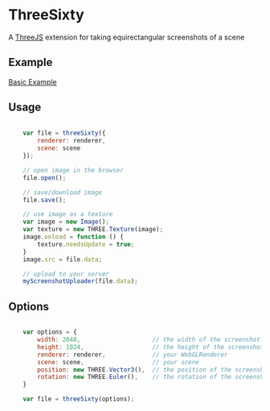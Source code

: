 # ThreeSixty

A [ThreeJS][three] extension for taking equirectangular screenshots of a scene

## Example

[Basic Example](http://envokevr.github.io/three-sixty/)

## Usage

```javascript
    
    var file = threeSixty({
        renderer: renderer,
        scene: scene
    });

    // open image in the browser
    file.open();

    // save/download image
    file.save();

    // use image as a texture
    var image = new Image();
    var texture = new THREE.Texture(image);
    image.onload = function () {
        texture.needsUpdate = true;
    }
    image.src = file.data;

    // upload to your server
    myScreenshotUploader(file.data);

```

## Options

```javascript

    var options = {
        width: 2048,                    // the width of the screenshot
        height: 1024,                   // the height of the screenshot
        renderer: renderer,             // your WebGLRenderer
        scene: scene,                   // your scene
        position: new THREE.Vector3(),  // the position of the screenshot
        rotation: new THREE.Euler(),    // the rotation of the screenshot
    }

    var file = threeSixty(options);

```

[three]: http://threejs.org/